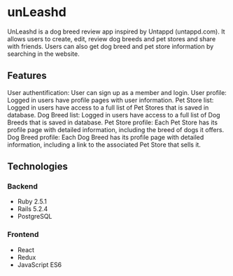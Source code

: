 # unLeashd

UnLeashd is a dog breed review app inspired by Untappd (untappd.com). It allows users to create, edit, review dog breeds and pet stores and share with friends. Users can also get dog breed and pet store information by searching in the website.

## Features

User authentification: User can sign up as a member and login. User profile: Logged in users have profile pages with user information. Pet Store list: Logged in users have access to a full list of Pet Stores that is saved in database. Dog Breed list: Logged in users have access to a full list of Dog Breeds that is saved in database. Pet Store profile: Each Pet Store has its profile page with detailed information, including the breed of dogs it offers. Dog Breed profile: Each Dog Breed has its profile page with detailed information, including a link to the associated Pet Store that sells it.

## Technologies

### Backend

* Ruby 2.5.1
* Rails 5.2.4
* PostgreSQL

### Frontend

* React
* Redux
* JavaScript ES6
